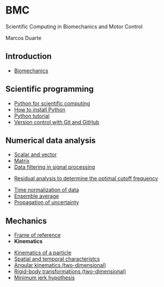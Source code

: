 BMC
===

Scientific Computing in Biomechanics and Motor Control

Marcos Duarte

Introduction
------------
- [Biomechanics](http://nbviewer.ipython.org/urls/raw.github.com/duartexyz/BMC/master/ipynbs/Introduction%20to%20Biomechanics.ipynb)

Scientific programming
----------------------
- [Python for scientific computing](http://nbviewer.ipython.org/urls/raw.github.com/duartexyz/BMC/master/ipynbs/Python%20for%20scientific%20computing.ipynb)
- [How to install Python](http://nbviewer.ipython.org/urls/raw.github.com/duartexyz/BMC/master/ipynbs/How%20to%20install%20Python.ipynb)
- [Python tutorial](http://nbviewer.ipython.org/urls/raw.github.com/duartexyz/BMC/master/ipynbs/Python%20tutorial.ipynb)
- [Version control with Git and GitHub](http://nbviewer.ipython.org/urls/raw.github.com/duartexyz/BMC/master/ipynbs/Version%20Control%20with%20Git%20and%20GitHub.ipynb)

Numerical data analysis
-----------------------
- [Scalar and vector](http://nbviewer.ipython.org/urls/raw.github.com/duartexyz/BMC/master/ipynbs/Scalar%20and%20vector.ipynb)
- [Matrix](http://nbviewer.ipython.org/urls/raw.github.com/duartexyz/BMC/master/ipynbs/Matrix.ipynb)
- [Data filtering in signal processing](http://nbviewer.ipython.org/urls/raw.github.com/duartexyz/BMC/master/ipynbs/DataFiltering.ipynb)
 + [Residual analysis to determine the optimal cutoff frequency](http://nbviewer.ipython.org/urls/raw.github.com/duartexyz/BMC/master/ipynbs/ResidualAnalysis.ipynb)
- [Time normalization of data](http://nbviewer.ipython.org/urls/raw.github.com/duartexyz/BMC/master/ipynbs/Time%20normalization.ipynb) 
- [Ensemble average](http://nbviewer.ipython.org/urls/raw.github.com/duartexyz/BMC/master/ipynbs/Ensemble%20average.ipynb)
- [Propagation of uncertainty](http://nbviewer.ipython.org/urls/raw.github.com/duartexyz/BMC/master/ipynbs/Propagation%20of%20uncertainty.ipynb)

Mechanics
---------
- [Frame of reference](http://nbviewer.ipython.org/urls/raw.github.com/duartexyz/BMC/master/ipynbs/Frame%20of%20reference.ipynb)   
- **Kinematics**
 + [Kinematics of a particle](http://nbviewer.ipython.org/urls/raw.github.com/duartexyz/BMC/master/ipynbs/Kinematics%20of%20a%20Particle.ipynb)   
 + [Spatial and temporal characteristcs](http://nbviewer.ipython.org/urls/raw.github.com/duartexyz/BMC/master/ipynbs/Spatial%20and%20temporal%20characteristcs.ipynb)
 + [Angular kinematics (two-dimensional)](http://nbviewer.ipython.org/urls/raw.github.com/duartexyz/BMC/master/ipynbs/AngularKinematics2D.ipynb)  
 + [Rigid-body transformations (two-dimensional)](http://nbviewer.ipython.org/urls/raw.github.com/duartexyz/BMC/master/ipynbs/Transformation2D.ipynb)
 + [Minimum jerk hypothesis](http://nbviewer.ipython.org/urls/raw.github.com/duartexyz/BMC/master/ipynbs/MinimumJerkHypothesis.ipynb)
